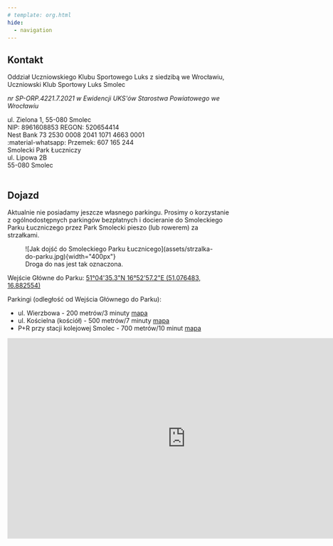 ```yaml
---
# template: org.html
hide:
  - navigation
---
```


## Kontakt

Oddział Uczniowskiego Klubu Sportowego Luks z siedzibą we Wrocławiu, <br> Uczniowski Klub Sportowy Luks Smolec

*nr SP-ORP.4221.7.2021 w Ewidencji UKS'ów Starostwa Powiatowego we Wrocławiu*


<div>ul. Zielona 1, 55-080 Smolec</div>
<div>NIP: 8961608853 REGON: 520654414</div>
<div>Nest Bank 73 2530 0008 2041 1071 4663 0001</div>
:material-whatsapp: Przemek: 607 165 244

<div>Smolecki Park Łuczniczy</div>
<div>ul. Lipowa 2B</div>
<div>55-080 Smolec</div>

<br>

## Dojazd

Aktualnie nie posiadamy jeszcze własnego parkingu. Prosimy o korzystanie z ogólnodostępnych
parkingów bezpłatnych i docieranie do Smoleckiego Parku Łuczniczego przez Park Smolecki pieszo
(lub rowerem) za strzałkami.

<figure markdown="span">
  ![Jak dojść do Smoleckiego Parku Łucznicego](assets/strzalka-do-parku.jpg){width="400px"}
  <figcaption>Droga do nas jest tak oznaczona.
    </figcaption>
</figure>


Wejście Główne do Parku: <a href='https://maps.app.goo.gl/wwSaAzDFzV9dbLfX7'>51°04'35.3"N 16°52'57.2"E (51.076483, 16.882554)</a>

Parkingi (odległość od Wejścia Głównego do Parku):

- ul. Wierzbowa - 200 metrów/3 minuty [mapa](https://maps.app.goo.gl/JDBaXuuxYoitEi2U7)
- ul. Kościelna (kościół) - 500 metrów/7 minuty [mapa](https://maps.app.goo.gl/CpBQXUWpqHvMsCcb7)
-  P+R przy stacji kolejowej Smolec - 700 metrów/10 minut [mapa](https://maps.app.goo.gl/sPFy1LZ8RKDg1nyy7)


<center>
<iframe src="https://www.google.com/maps/embed?pb=!1m18!1m12!1m3!1d2985.573977145107!2d16.88348878552787!3d51.07649489890036!2m3!1f0!2f0!3f0!3m2!1i1024!2i768!4f13.1!3m3!1m2!1s0x470fc1003c8c3d37%3A0xd18599e12ab32d9e!2sSmolecki%20Park%20%C5%81uczniczy%20(w%20budowie)!5e0!3m2!1spl!2spl!4v1719954405368!5m2!1spl!2spl" width="800" height="450" style="border:0;" allowfullscreen="" loading="lazy" referrerpolicy="no-referrer-when-downgrade"></iframe>
</center>
